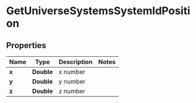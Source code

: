 
# GetUniverseSystemsSystemIdPosition

## Properties
Name | Type | Description | Notes
------------ | ------------- | ------------- | -------------
**x** | **Double** | x number | 
**y** | **Double** | y number | 
**z** | **Double** | z number | 



